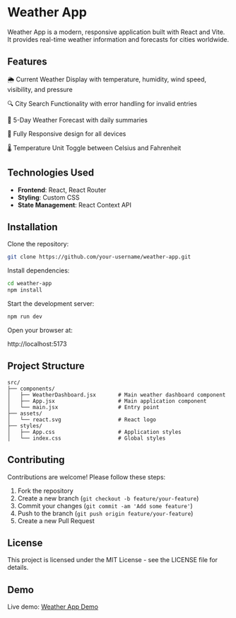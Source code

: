 # Weather App

Weather App is a modern, responsive application built with React and Vite. It provides real-time weather information and forecasts for cities worldwide.

## Features

🌦️ Current Weather Display with temperature, humidity, wind speed, visibility, and pressure

🔍 City Search Functionality with error handling for invalid entries

📅 5-Day Weather Forecast with daily summaries

📱 Fully Responsive design for all devices

🌡️ Temperature Unit Toggle between Celsius and Fahrenheit

## Technologies Used

- **Frontend**: React, React Router
- **Styling**: Custom CSS
- **State Management**: React Context API

## Installation

Clone the repository:

```bash
git clone https://github.com/your-username/weather-app.git
```

Install dependencies:

```bash
cd weather-app
npm install
```

Start the development server:

```bash
npm run dev
```

Open your browser at:

http://localhost:5173

## Project Structure

```
src/
├── components/
│   ├── WeatherDashboard.jsx       # Main weather dashboard component
│   ├── App.jsx                    # Main application component
│   └── main.jsx                   # Entry point
├── assets/
│   └── react.svg                  # React logo
├── styles/
│   ├── App.css                    # Application styles
│   └── index.css                  # Global styles
```

## Contributing

Contributions are welcome! Please follow these steps:

1. Fork the repository
2. Create a new branch (`git checkout -b feature/your-feature`)
3. Commit your changes (`git commit -am 'Add some feature'`)
4. Push to the branch (`git push origin feature/your-feature`)
5. Create a new Pull Request

## License

This project is licensed under the MIT License - see the LICENSE file for details.

## Demo

Live demo: [Weather App Demo](https://anuragggggggggggg.github.io/weather-app/)
